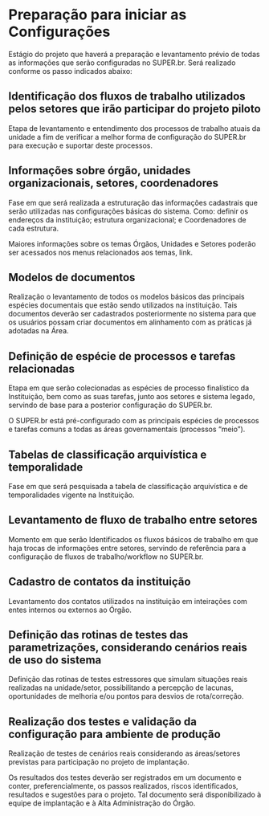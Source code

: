 # Preparação para iniciar as Configurações

Estágio do projeto que haverá a preparação e levantamento prévio de todas as informações que serão configuradas no SUPER.br. Será realizado conforme os passo indicados abaixo: 

## Identificação dos fluxos de trabalho utilizados pelos setores que irão participar do projeto piloto

Etapa de levantamento e entendimento dos processos de trabalho atuais da unidade a fim de verificar a melhor forma de configuração do SUPER.br para execução e suportar deste processos. 

## Informações sobre órgão, unidades organizacionais, setores, coordenadores

Fase em que será realizada a estruturação das informações cadastrais que serão utilizadas nas configurações básicas do sistema. Como: definir os endereços da instituição; estrutura organizacional; e Coordenadores de cada estrutura. 

Maiores informações sobre os temas Órgãos, Unidades e Setores poderão ser acessados nos menus relacionados aos temas, link. 

## Modelos de documentos

Realização o levantamento de todos os modelos básicos das principais espécies documentais que estão sendo utilizados na instituição. Tais documentos deverão ser cadastrados posteriormente no sistema para que os usuários possam criar documentos em alinhamento com as práticas já adotadas na Área. 

## Definição de espécie de processos e tarefas relacionadas

Etapa em que serão colecionadas as espécies de processo finalístico da Instituição, bem como as suas tarefas, junto aos setores e sistema legado, servindo de base para a posterior configuração do SUPER.br. 

O SUPER.br está pré-configurado com as principais espécies de processos e tarefas comuns a todas as áreas governamentais (processos “meio”). 

## Tabelas de classificação arquivística e temporalidade

Fase em que será pesquisada a tabela de classificação arquivística e de temporalidades vigente na Instituição. 

## Levantamento de fluxo de trabalho entre setores

Momento em que serão Identificados os fluxos básicos de trabalho em que haja trocas de informações entre setores, servindo de referência para a configuração de fluxos de trabalho/workflow no SUPER.br. 

## Cadastro de contatos da instituição

Levantamento dos contatos utilizados na instituição em inteirações com entes internos ou externos ao Órgão. 

## Definição das rotinas de testes das parametrizações, considerando cenários reais de uso do sistema

Definição das rotinas de testes estressores que simulam situações reais realizadas na unidade/setor, possibilitando a percepção de lacunas, oportunidades de melhoria e/ou pontos para desvios de rota/correção. 

## Realização dos testes e validação da configuração para ambiente de produção

Realização de testes de cenários reais considerando as áreas/setores previstas para participação no projeto de implantação. 

Os resultados dos testes deverão ser registrados em um documento e conter, preferencialmente, os passos realizados, riscos identificados, resultados e sugestões para o projeto. Tal documento será disponibilizado à equipe de implantação e à Alta Administração do Órgão.